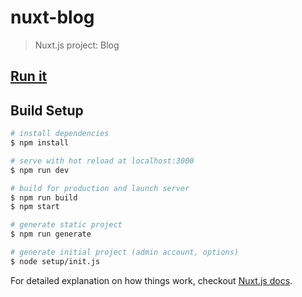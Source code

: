 # nuxt-blog

> Nuxt.js project: Blog

## [Run it](https://nuxt-blog99.herokuapp.com/)

## Build Setup

``` bash
# install dependencies
$ npm install

# serve with hot reload at localhost:3000
$ npm run dev

# build for production and launch server
$ npm run build
$ npm start

# generate static project
$ npm run generate

# generate initial project (admin account, options)
$ node setup/init.js
```

For detailed explanation on how things work, checkout [Nuxt.js docs](https://nuxtjs.org).
